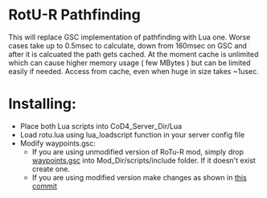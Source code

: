 # RotU-R Pathfinding
This will replace GSC implementation of pathfinding with Lua one. Worse cases take up to 0.5msec to calculate, down from 160msec on GSC and after it is calcuated the path gets cached. At the moment cache is unlimited which can cause higher memory usage ( few MBytes ) but can be limited easily if needed. Access from cache, even when huge in size takes ~1usec.

# Installing:
* Place both Lua scripts into CoD4_Server_Dir/Lua
* Load rotu.lua using lua_loadscript function in your server config file
* Modify waypoints.gsc: 
	- If you are using unmodified version of RoTu-R mod, simply drop [waypoints.gsc](https://github.com/leiizko/cod4x_lua_plugin/blob/master/LuaScripts/Rotu-R/waypoints.gsc) into Mod_Dir/scripts/include folder. If it doesn't exist create one.
	- If you are using modified version make changes as shown in [this commit](https://github.com/leiizko/cod4x_lua_plugin/commit/35dde9db1fea393626eaf7c534fc7e15ca2c2ceb)
